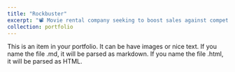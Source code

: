 ```yaml
---
title: "Rockbuster"
excerpt: "📽️ Movie rental company seeking to boost sales against competing online movie streaming platforms"
collection: portfolio
---
```


This is an item in your portfolio. It can be have images or nice text. If you name the file .md, it will be parsed as markdown. If you name the file .html, it will be parsed as HTML. 
